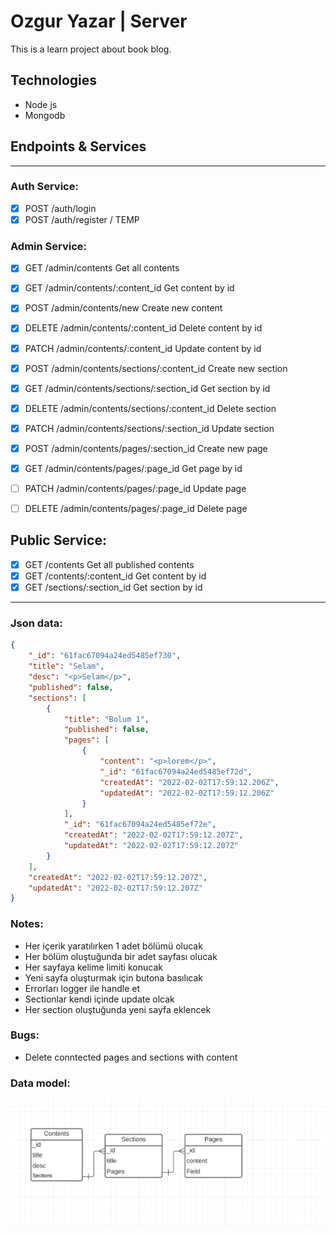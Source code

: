 # Ozgur Yazar | Server

This is a learn project about book blog.

## Technologies

- Node js
- Mongodb

## Endpoints & Services

---

### Auth Service:

- [x] POST /auth/login
- [x] POST /auth/register / TEMP

### Admin Service:

- [x] GET /admin/contents Get all contents
- [x] GET /admin/contents/:content_id Get content by id
- [x] POST /admin/contents/new Create new content
- [x] DELETE /admin/contents/:content_id Delete content by id
- [x] PATCH /admin/contents/:content_id Update content by id

- [x] POST /admin/contents/sections/:content_id Create new section
- [x] GET /admin/contents/sections/:section_id Get section by id
- [x] DELETE /admin/contents/sections/:content_id Delete section
- [x] PATCH /admin/contents/sections/:section_id Update section

- [x] POST /admin/contents/pages/:section_id Create new page
- [x] GET /admin/contents/pages/:page_id Get page by id
- [ ] PATCH /admin/contents/pages/:page_id Update page
- [ ] DELETE /admin/contents/pages/:page_id Delete page

## Public Service:

- [x] GET /contents Get all published contents
- [x] GET /contents/:content_id Get content by id
- [x] GET /sections/:section_id Get section by id

---

### Json data:

```json
{
	"_id": "61fac67094a24ed5485ef730",
	"title": "Selam",
	"desc": "<p>Selam</p>",
	"published": false,
	"sections": [
		{
			"title": "Bolum 1",
			"published": false,
			"pages": [
				{
					"content": "<p>lorem</p>",
					"_id": "61fac67094a24ed5485ef72d",
					"createdAt": "2022-02-02T17:59:12.206Z",
					"updatedAt": "2022-02-02T17:59:12.206Z"
				}
			],
			"_id": "61fac67094a24ed5485ef72e",
			"createdAt": "2022-02-02T17:59:12.207Z",
			"updatedAt": "2022-02-02T17:59:12.207Z"
		}
	],
	"createdAt": "2022-02-02T17:59:12.207Z",
	"updatedAt": "2022-02-02T17:59:12.207Z"
}
```

### Notes:

- Her içerik yaratılırken 1 adet bölümü olucak
- Her bölüm oluştuğunda bir adet sayfası olucak
- Her sayfaya kelime limiti konucak
- Yeni sayfa oluşturmak için butona basılıcak
- Errorları logger ile handle et
- Sectionlar kendi içinde update olcak
- Her section oluştuğunda yeni sayfa eklencek

### Bugs:

- Delete conntected pages and sections with content

### Data model:

![Model](./model.png)
